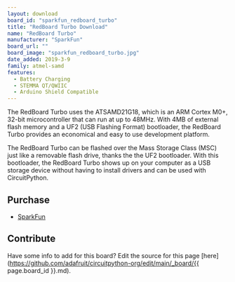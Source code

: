 ```yaml
---
layout: download
board_id: "sparkfun_redboard_turbo"
title: "RedBoard Turbo Download"
name: "RedBoard Turbo"
manufacturer: "SparkFun"
board_url: ""
board_image: "sparkfun_redboard_turbo.jpg"
date_added: 2019-3-9
family: atmel-samd
features:
  - Battery Charging
  - STEMMA QT/QWIIC
  - Arduino Shield Compatible
---
```


The RedBoard Turbo uses the ATSAMD21G18, which is an ARM Cortex M0+, 32-bit microcontroller that can run at up to 48MHz. With 4MB of external flash memory and a UF2 (USB Flashing Format) bootloader, the RedBoard Turbo provides an economical and easy to use development platform.

The RedBoard Turbo can be flashed over the Mass Storage Class (MSC) just like a removable flash drive, thanks the the UF2 bootloader. With this bootloader, the RedBoard Turbo shows up on your computer as a USB storage device without having to install drivers and can be used with CircuitPython.

## Purchase
* [SparkFun](https://www.sparkfun.com/products/14812)

## Contribute

Have some info to add for this board? Edit the source for this page [here](https://github.com/adafruit/circuitpython-org/edit/main/_board/{{ page.board_id }}.md).

